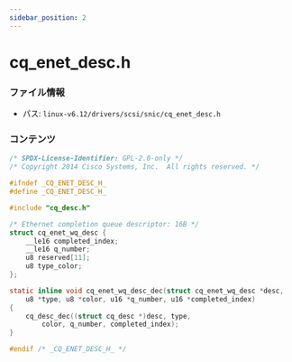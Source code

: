 ```yaml
---
sidebar_position: 2
---
```

# cq_enet_desc.h

### ファイル情報

- パス: `linux-v6.12/drivers/scsi/snic/cq_enet_desc.h`

### コンテンツ

```h
/* SPDX-License-Identifier: GPL-2.0-only */
/* Copyright 2014 Cisco Systems, Inc.  All rights reserved. */

#ifndef _CQ_ENET_DESC_H_
#define _CQ_ENET_DESC_H_

#include "cq_desc.h"

/* Ethernet completion queue descriptor: 16B */
struct cq_enet_wq_desc {
	__le16 completed_index;
	__le16 q_number;
	u8 reserved[11];
	u8 type_color;
};

static inline void cq_enet_wq_desc_dec(struct cq_enet_wq_desc *desc,
	u8 *type, u8 *color, u16 *q_number, u16 *completed_index)
{
	cq_desc_dec((struct cq_desc *)desc, type,
		color, q_number, completed_index);
}

#endif /* _CQ_ENET_DESC_H_ */

```
